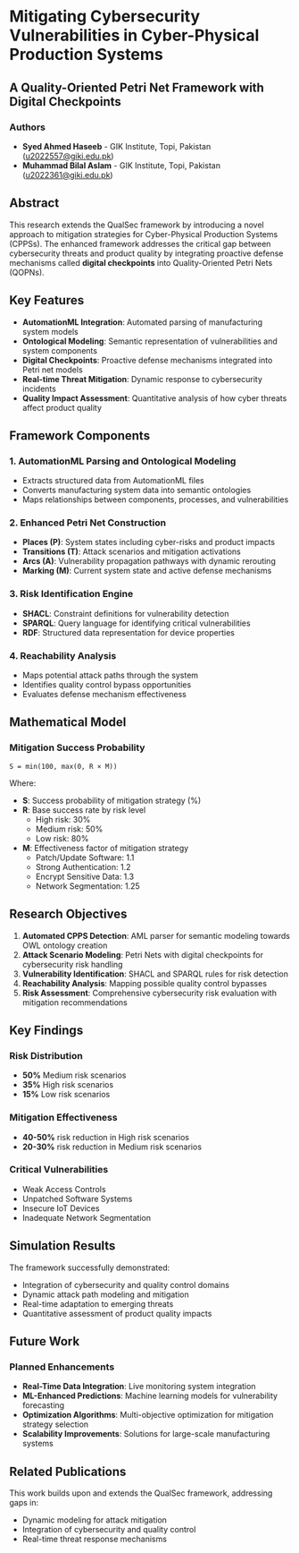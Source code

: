 # Mitigating Cybersecurity Vulnerabilities in Cyber-Physical Production Systems

## A Quality-Oriented Petri Net Framework with Digital Checkpoints

### Authors
- **Syed Ahmed Haseeb** - GIK Institute, Topi, Pakistan (u2022557@giki.edu.pk)
- **Muhammad Bilal Aslam** - GIK Institute, Topi, Pakistan (u2022361@giki.edu.pk)

## Abstract

This research extends the QualSec framework by introducing a novel approach to mitigation strategies for Cyber-Physical Production Systems (CPPSs). The enhanced framework addresses the critical gap between cybersecurity threats and product quality by integrating proactive defense mechanisms called **digital checkpoints** into Quality-Oriented Petri Nets (QOPNs).

## Key Features

- **AutomationML Integration**: Automated parsing of manufacturing system models
- **Ontological Modeling**: Semantic representation of vulnerabilities and system components
- **Digital Checkpoints**: Proactive defense mechanisms integrated into Petri net models
- **Real-time Threat Mitigation**: Dynamic response to cybersecurity incidents
- **Quality Impact Assessment**: Quantitative analysis of how cyber threats affect product quality

## Framework Components

### 1. AutomationML Parsing and Ontological Modeling
- Extracts structured data from AutomationML files
- Converts manufacturing system data into semantic ontologies
- Maps relationships between components, processes, and vulnerabilities

### 2. Enhanced Petri Net Construction
- **Places (P)**: System states including cyber-risks and product impacts
- **Transitions (T)**: Attack scenarios and mitigation activations
- **Arcs (A)**: Vulnerability propagation pathways with dynamic rerouting
- **Marking (M)**: Current system state and active defense mechanisms

### 3. Risk Identification Engine
- **SHACL**: Constraint definitions for vulnerability detection
- **SPARQL**: Query language for identifying critical vulnerabilities
- **RDF**: Structured data representation for device properties

### 4. Reachability Analysis
- Maps potential attack paths through the system
- Identifies quality control bypass opportunities
- Evaluates defense mechanism effectiveness

## Mathematical Model

### Mitigation Success Probability
```
S = min(100, max(0, R × M))
```

Where:
- **S**: Success probability of mitigation strategy (%)
- **R**: Base success rate by risk level
  - High risk: 30%
  - Medium risk: 50%
  - Low risk: 80%
- **M**: Effectiveness factor of mitigation strategy
  - Patch/Update Software: 1.1
  - Strong Authentication: 1.2
  - Encrypt Sensitive Data: 1.3
  - Network Segmentation: 1.25

## Research Objectives

1. **Automated CPPS Detection**: AML parser for semantic modeling towards OWL ontology creation
2. **Attack Scenario Modeling**: Petri Nets with digital checkpoints for cybersecurity risk handling
3. **Vulnerability Identification**: SHACL and SPARQL rules for risk detection
4. **Reachability Analysis**: Mapping possible quality control bypasses
5. **Risk Assessment**: Comprehensive cybersecurity risk evaluation with mitigation recommendations

## Key Findings

### Risk Distribution
- **50%** Medium risk scenarios
- **35%** High risk scenarios  
- **15%** Low risk scenarios

### Mitigation Effectiveness
- **40-50%** risk reduction in High risk scenarios
- **20-30%** risk reduction in Medium risk scenarios

### Critical Vulnerabilities
- Weak Access Controls
- Unpatched Software Systems
- Insecure IoT Devices
- Inadequate Network Segmentation

## Simulation Results

The framework successfully demonstrated:
- Integration of cybersecurity and quality control domains
- Dynamic attack path modeling and mitigation
- Real-time adaptation to emerging threats
- Quantitative assessment of product quality impacts

## Future Work

### Planned Enhancements
- **Real-Time Data Integration**: Live monitoring system integration
- **ML-Enhanced Predictions**: Machine learning models for vulnerability forecasting
- **Optimization Algorithms**: Multi-objective optimization for mitigation strategy selection
- **Scalability Improvements**: Solutions for large-scale manufacturing systems

## Related Publications

This work builds upon and extends the QualSec framework, addressing gaps in:
- Dynamic modeling for attack mitigation
- Integration of cybersecurity and quality control
- Real-time threat response mechanisms


